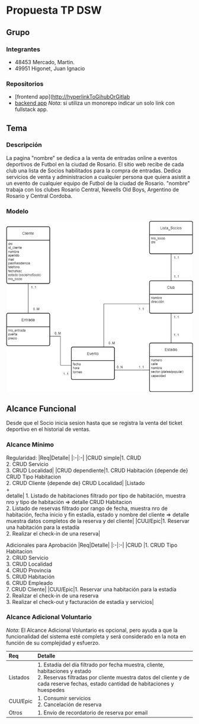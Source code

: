 # Propuesta TP DSW

## Grupo
### Integrantes
* 48453 Mercado, Martin.
* 49951 Higonet, Juan Ignacio

### Repositorios
* [frontend app]([http://hyperlinkToGihubOrGitlab](https://github.com/JuaniHigo/TP-DSW-2024/tree/main/Proyecto%20DSW/FrontEND)
* [backend app]([http://hyperlinkToGihubOrGitlab](https://github.com/JuaniHigo/TP-DSW-2024/tree/main/Proyecto%20DSW/BackEND))
*Nota*: si utiliza un monorepo indicar un solo link con fullstack app.

## Tema
### Descripción
La pagina "nombre" se dedica a la venta de entradas online a eventos deportivos de Futbol en la ciudad de Rosario. El sitio web recibe de cada club una lista de Socios habilitados para la compra de entradas. Dedica servicios de venta y administracion a cualquier persona que quiera asistit a un evento de cualquier equipo de Futbol de la ciudad de Rosario. 
   "nombre" trabaja con los clubes Rosario Central, Newells Old Boys, Argentino de Rosario y Central Cordoba. 

### Modelo
![imagen del modelo](https://github.com/JuaniHigo/TP-DSW-2024/blob/main/Proyecto%20DSW/Imagenes/Modelo%20de%20Dominio%20DSW.drawio.png)


## Alcance Funcional 
Desde que el Socio inicia sesion hasta que se registra la venta del ticket deportivo en el historial de ventas. 
 
### Alcance Mínimo



Regularidad:
|Req|Detalle|
|:-|:-|
|CRUD simple|1. CRUD <br>2. CRUD Servicio<br>3. CRUD Localidad|
|CRUD dependiente|1. CRUD Habitación {depende de} CRUD Tipo Habitacion<br>2. CRUD Cliente {depende de} CRUD Localidad|
|Listado<br>+<br>detalle| 1. Listado de habitaciones filtrado por tipo de habitación, muestra nro y tipo de habitación => detalle CRUD Habitacion<br> 2. Listado de reservas filtrado por rango de fecha, muestra nro de habitación, fecha inicio y fin estadía, estado y nombre del cliente => detalle muestra datos completos de la reserva y del cliente|
|CUU/Epic|1. Reservar una habitación para la estadía<br>2. Realizar el check-in de una reserva|


Adicionales para Aprobación
|Req|Detalle|
|:-|:-|
|CRUD |1. CRUD Tipo Habitacion<br>2. CRUD Servicio<br>3. CRUD Localidad<br>4. CRUD Provincia<br>5. CRUD Habitación<br>6. CRUD Empleado<br>7. CRUD Cliente|
|CUU/Epic|1. Reservar una habitación para la estadía<br>2. Realizar el check-in de una reserva<br>3. Realizar el check-out y facturación de estadía y servicios|


### Alcance Adicional Voluntario

*Nota*: El Alcance Adicional Voluntario es opcional, pero ayuda a que la funcionalidad del sistema esté completa y será considerado en la nota en función de su complejidad y esfuerzo.

|Req|Detalle|
|:-|:-|
|Listados |1. Estadía del día filtrado por fecha muestra, cliente, habitaciones y estado <br>2. Reservas filtradas por cliente muestra datos del cliente y de cada reserve fechas, estado cantidad de habitaciones y huespedes|
|CUU/Epic|1. Consumir servicios<br>2. Cancelación de reserva|
|Otros|1. Envío de recordatorio de reserva por email|

